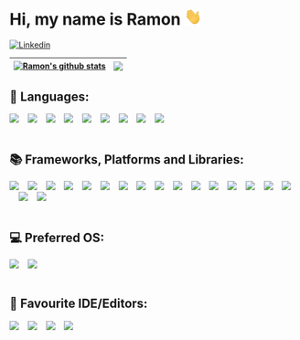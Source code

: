 # Hi, my name is Ramon <img src="./gifs/hi.gif" height="30px" width="30px">

[![Linkedin](https://img.shields.io/badge/LinkedIn-blue?style=for-the-badge&logo=linkedin&labelColor=blue&link=https://www.linkedin.com/in/ramon-jaspers/)](https://www.linkedin.com/in/ramon-jaspers/)

| <a href="https://github.com/anuraghazra/github-readme-stats"><img align="center" src="https://github-readme-stats.vercel.app/api?username=ramonjaspers&theme=nightowl&hide=contribs,issues&show_icons=true&include_all_commits=true&hide_border=true" alt="Ramon's github stats" /></a> | <a href="https://github.com/anuraghazra/github-readme-stats"><img align="center" src="https://github-readme-stats.vercel.app/api/top-langs/?username=ramonjaspers&theme=nightowl&layout=compact&hide=html,jupyter%20notebook,css&hide_border=true&langs_count=6" /></a> |
| --------------------------------------------------------------------------------------------------------------------------------------------------------------------------------------------------------------------------------------------------------------------------------------- | ----------------------------------------------------------------------------------------------------------------------------------------------------------------------------------------------------------------------------------------------------------------------- |

## 👾 Languages:

<div>
  <img  src="https://img.shields.io/badge/c++-%2300599C.svg?style=for-the-badge&logo=c%2B%2B&logoColor=white">&nbsp;&nbsp;&nbsp;
  <img  src="https://img.shields.io/badge/css3-%231572B6.svg?style=for-the-badge&logo=css3&logoColor=white">&nbsp;&nbsp;&nbsp;
  <img  src="https://img.shields.io/badge/html5-%23E34F26.svg?style=for-the-badge&logo=html5&logoColor=white">&nbsp;&nbsp;&nbsp;
  <img  src="https://img.shields.io/badge/java-%23ED8B00.svg?style=for-the-badge&logo=java&logoColor=white">&nbsp;&nbsp;&nbsp;
  <img  src="https://img.shields.io/badge/javascript-%23323330.svg?style=for-the-badge&logo=javascript&logoColor=%23F7DF1E">&nbsp;&nbsp;&nbsp;
  <img  src="https://img.shields.io/badge/markdown-%23000000.svg?style=for-the-badge&logo=markdown&logoColor=white">&nbsp;&nbsp;&nbsp;
  <img  src="https://img.shields.io/badge/php-%23777BB4.svg?style=for-the-badge&logo=php&logoColor=white">&nbsp;&nbsp;&nbsp;
  <img  src="https://img.shields.io/badge/python-3670A0?style=for-the-badge&logo=python&logoColor=ffdd54">&nbsp;&nbsp;&nbsp;
  <img  src="https://img.shields.io/badge/typescript-%23007ACC.svg?style=for-the-badge&logo=typescript&logoColor=white">&nbsp;&nbsp;&nbsp;
</div>
<br />

## 📚 Frameworks, Platforms and Libraries:
<div>
    <img  src="https://img.shields.io/badge/bootstrap-%23563D7C.svg?style=for-the-badge&logo=bootstrap&logoColor=white">&nbsp;&nbsp;&nbsp;
    <img  src="https://img.shields.io/badge/jasmine-%238A4182.svg?style=for-the-badge&logo=jasmine&logoColor=white">&nbsp;&nbsp;&nbsp;
    <img  src="https://img.shields.io/badge/JWT-black?style=for-the-badge&logo=JSON%20web%20tokens">&nbsp;&nbsp;&nbsp;
    <img  src="https://img.shields.io/badge/MUI-%230081CB.svg?style=for-the-badge&logo=mui&logoColor=white">&nbsp;&nbsp;&nbsp;
    <img  src="https://img.shields.io/badge/NPM-%23CB3837.svg?style=for-the-badge&logo=npm&logoColor=white">&nbsp;&nbsp;&nbsp;
    <img  src="https://img.shields.io/badge/Next-black?style=for-the-badge&logo=next.js&logoColor=white">&nbsp;&nbsp;&nbsp;
    <img  src="https://img.shields.io/badge/Rabbitmq-FF6600?style=for-the-badge&logo=rabbitmq&logoColor=white">&nbsp;&nbsp;&nbsp;
    <img  src="https://img.shields.io/badge/react-%2320232a.svg?style=for-the-badge&logo=react&logoColor=%2361DAFB">&nbsp;&nbsp;&nbsp;
    <img  src="https://img.shields.io/badge/react_native-%2320232a.svg?style=for-the-badge&logo=react&logoColor=%2361DAFB">&nbsp;&nbsp;&nbsp;  
    <img  src="https://img.shields.io/badge/-React%20Query-FF4154?style=for-the-badge&logo=react%20query&logoColor=white">&nbsp;&nbsp;&nbsp;
    <img  src="https://img.shields.io/badge/React_Router-CA4245?style=for-the-badge&logo=react-router&logoColor=white">&nbsp;&nbsp;&nbsp;
    <img  src="https://img.shields.io/badge/React%20Hook%20Form-%23EC5990.svg?style=for-the-badge&logo=reacthookform&logoColor=white">&nbsp;&nbsp;&nbsp; <img  src="https://img.shields.io/badge/redux-%23593d88.svg?style=for-the-badge&logo=redux&logoColor=white">&nbsp;&nbsp;&nbsp;
    <img  src="https://img.shields.io/badge/SASS-hotpink.svg?style=for-the-badge&logo=SASS&logoColor=white">&nbsp;&nbsp;&nbsp;
    <img  src="https://img.shields.io/badge/spring-%236DB33F.svg?style=for-the-badge&logo=spring&logoColor=white">&nbsp;&nbsp;&nbsp;
    <img  src="https://img.shields.io/badge/styled--components-DB7093?style=for-the-badge&logo=styled-components&logoColor=white">&nbsp;&nbsp;&nbsp;
    <img  src="https://img.shields.io/badge/tailwindcss-%2338B2AC.svg?style=for-the-badge&logo=tailwind-css&logoColor=white">&nbsp;&nbsp;&nbsp;
    <img  src="https://img.shields.io/badge/yarn-%232C8EBB.svg?style=for-the-badge&logo=yarn&logoColor=white">&nbsp;&nbsp;&nbsp;
</div>
<br />

## 💻 Preferred OS:
<div>
    <img height=40 src="https://img.shields.io/badge/mac%20os-000000?style=for-the-badge&logo=macos&logoColor=F0F0F0">&nbsp;&nbsp;&nbsp;
    <img height=40 src="https://img.shields.io/badge/Linux%20Mint-87CF3E?style=for-the-badge&logo=Linux%20Mint&logoColor=white">
</div>
<br />

## 📘 Favourite IDE/Editors:
<div>
    <img  src="https://img.shields.io/badge/Visual%20Studio%20Code-0078d7.svg?style=for-the-badge&logo=visual-studio-code&logoColor=white">&nbsp;&nbsp;&nbsp; 
    <img  src="https://img.shields.io/badge/phpstorm-143?style=for-the-badge&logo=phpstorm&logoColor=black&color=darkorchid&labelColor=darkorchid">&nbsp;&nbsp;&nbsp; 
    <img  src="https://img.shields.io/badge/webstorm-143?style=for-the-badge&logo=webstorm&logoColor=black&color=green">&nbsp;&nbsp;&nbsp; 
    <img  src="https://img.shields.io/badge/IntelliJIDEA-000000.svg?style=for-the-badge&logo=intellij-idea&logoColor=white">&nbsp;&nbsp;&nbsp;
 </div>
